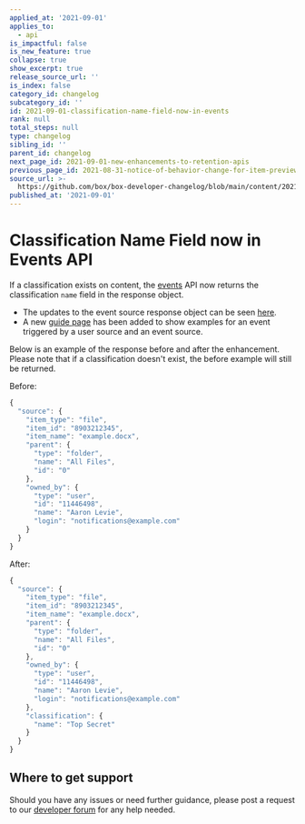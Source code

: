 ```yaml
---
applied_at: '2021-09-01'
applies_to:
  - api
is_impactful: false
is_new_feature: true
collapse: true
show_excerpt: true
release_source_url: ''
is_index: false
category_id: changelog
subcategory_id: ''
id: 2021-09-01-classification-name-field-now-in-events
rank: null
total_steps: null
type: changelog
sibling_id: ''
parent_id: changelog
next_page_id: 2021-09-01-new-enhancements-to-retention-apis
previous_page_id: 2021-08-31-notice-of-behavior-change-for-item-preview-events
source_url: >-
  https://github.com/box/box-developer-changelog/blob/main/content/2021/09-01-classification-name-field-now-in-events.md
published_at: '2021-09-01'
---
```

# Classification Name Field now in Events API

If a classification exists on content, the [events][events] API now
returns the classification `name` field in the response object.

<!-- more -->

* The updates to the event source response object can be
seen [here][event-source].
* A new [guide page][event-triggers] has been added to show examples for an
event triggered by a user source and an event source.

Below is an example of the response before and after the enhancement. Please
note that if a classification doesn't exist, the before example will still
be returned.

Before:

```js
{
  "source": {
    "item_type": "file",
    "item_id": "8903212345",
    "item_name": "example.docx",
    "parent": {
      "type": "folder",
      "name": "All Files",
      "id": "0"
    },
    "owned_by": {
      "type": "user",
      "id": "11446498",
      "name": "Aaron Levie",
      "login": "notifications@example.com"
    }
  }
}
```

After:

```js
{
  "source": {
    "item_type": "file",
    "item_id": "8903212345",
    "item_name": "example.docx",
    "parent": {
      "type": "folder",
      "name": "All Files",
      "id": "0"
    },
    "owned_by": {
      "type": "user",
      "id": "11446498",
      "name": "Aaron Levie",
      "login": "notifications@example.com"
    },
    "classification": {
      "name": "Top Secret"
    }
  }
}
```

## Where to get support

Should you have any issues or need further guidance, please post a request to
our [developer forum][forum] for any help needed.

[forum]: https://support.box.com/hc/en-us/community/topics/360001932973-Platform-and-Developer-Forum
[events]: e://get-events/
[event-source]: e://resources/event-source/
[event-triggers]: g://events/event-triggers/